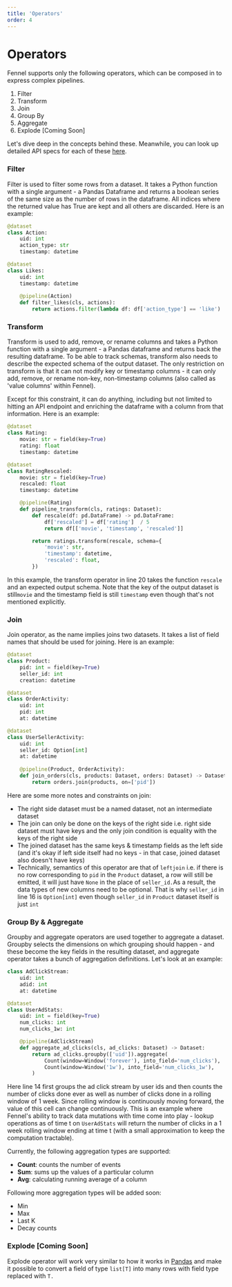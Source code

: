 ```yaml
---
title: 'Operators'
order: 4
---
```


# Operators

Fennel supports only the following operators, which can be composed in to express complex pipelines.

1. Filter
2. Transform
3. Join
4. Group By
5. Aggregate
6. Explode \[Coming Soon]

Let's dive deep in the concepts behind these. Meanwhile, you can look up detailed API specs for each of these [here](../api-reference/operators-wip.md).

### Filter

Filter is used to filter some rows from a dataset. It takes a Python function with a single argument - a Pandas Dataframe and returns a boolean series of the same size as the number of rows in the dataframe. All indices where the returned value has True are kept and all others are discarded. Here is an example:

```python
@dataset
class Action:
    uid: int
    action_type: str
    timestamp: datetime

@dataset
class Likes:
    uid: int
    timestamp: datetime
    
    @pipeline(Action)
    def filter_likes(cls, actions):
        return actions.filter(lambda df: df['action_type'] == 'like')    
```

### Transform

Transform is used to add, remove, or rename columns and takes a Python function with a single argument - a Pandas dataframe and returns back the resulting dataframe. To be able to track schemas, transform also needs to describe the expected schema of the output dataset. The only restriction on transform is that it can not modify key or timestamp columns - it can only add, remove, or rename non-key, non-timestamp columns (also called as 'value columns' within Fennel).&#x20;

Except for this constraint, it can do anything, including but not limited to hitting an API endpoint and enriching the dataframe with a column from that information. Here is an example:

```python
@dataset
class Rating:
    movie: str = field(key=True)
    rating: float
    timestamp: datetime

@dataset
class RatingRescaled:
    movie: str = field(key=True)
    rescaled: float
    timestamp: datetime

    @pipeline(Rating)
    def pipeline_transform(cls, ratings: Dataset):
        def rescale(df: pd.DataFrame) -> pd.DataFrame:
            df['rescaled'] = df['rating']  / 5
            return df[['movie', 'timestamp', 'rescaled']]

        return ratings.transform(rescale, schema={
            'movie': str,
            'timestamp': datetime,
            'rescaled': float,
        })
```

In this example, the transform operator in line 20 takes the function `rescale` and an expected output schema. Note that the key of the output dataset is still`movie` and the timestamp field is still `timestamp` even though that's not mentioned explicitly.

### Join

Join operator, as the name implies joins two datasets. It takes a list of field names that should be used for joining. Here is an example:

```python
@dataset
class Product:
    pid: int = field(key=True)
    seller_id: int
    creation: datetime

@dataset
class OrderActivity:
    uid: int
    pid: int
    at: datetime

@dataset
class UserSellerActivity:
    uid: int
    seller_id: Option[int]
    at: datetime                          
    
    @pipeline(Product, OrderActivity):
    def join_orders(cls, products: Dataset, orders: Dataset) -> Dataset:
        return orders.join(products, on=['pid'])     
```

Here are some more notes and constraints on join:

* The right side dataset must be a named dataset, not an intermediate dataset
* The join can only be done on the keys of the right side i.e. right side dataset must have keys and the only join condition is equality with the keys of the right side
* The joined dataset has the same keys & timestamp fields as the left side (and it's okay if left side itself had no keys - in that case, joined dataset also doesn't have keys)
* Technically, semantics of this operator are that of `leftjoin` i.e. if there is no row corresponding to `pid` in the `Product` dataset, a row will still be emitted, it will just have `None` in the place of `seller_id.`As a result, the data types of new columns need to be optional. That is why `seller_id` in line 16 is `Option[int]` even though `seller_id` in `Product` dataset itself is just `int`

### Group By & Aggregate

Groupby and aggregate operators are used together to aggregate a dataset. Groupby selects the dimensions on which grouping should happen - and these become the key fields in the resulting dataset, and aggregate operator takes a bunch of aggregation definitions. Let's look at an example:

```python
class AdClickStream:
    uid: int
    adid: int
    at: datetime

@dataset
class UserAdStats:
    uid: int = field(key=True)
    num_clicks: int
    num_clicks_1w: int

    @pipeline(AdClickStream)
    def aggregate_ad_clicks(cls, ad_clicks: Dataset) -> Dataset:
        return ad_clicks.groupby(['uid']).aggregate(
            Count(window=Window('forever'), into_field='num_clicks'),
            Count(window=Window('1w'), into_field='num_clicks_1w'),
        )
```

Here line 14 first groups the ad click stream by user ids and then counts the number of clicks done ever as well as number of clicks done in a rolling window of 1 week. Since rolling window is continuously moving forward, the value of this cell can change continuously. This is an example where Fennel's ability to track data mutations with time come into play - lookup operations as of time t on `UserAdStats` will return the number of clicks in a 1 week rolling window ending at time t (with a small approximation to keep the computation tractable).&#x20;

Currently, the following aggregation types are supported:

* **Count**: counts the number of events
* **Sum**: sums up the values of a particular column
* **Avg**: calculating running average of a column

Following more aggregation types will be added soon:

* Min
* Max
* Last K
* Decay counts

### Explode \[Coming Soon]

Explode operator will work very similar to how it works in [Pandas](https://pandas.pydata.org/docs/reference/api/pandas.DataFrame.explode.html) and make it possible to convert a field of type `list[T]` into many rows with field type replaced with `T.`&#x20;
